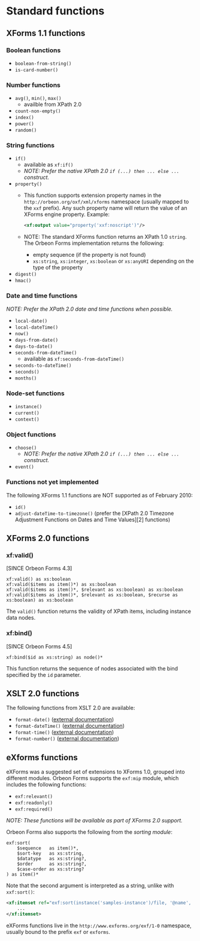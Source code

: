 # Standard functions

<!-- toc -->

## XForms 1.1 functions

### Boolean functions

* `boolean-from-string()`
* `is-card-number()`

### Number functions

* `avg()`, `min()`, `max()`
    * availble from XPath 2.0
* `count-non-empty()`
* `index()`
* `power()`
* `random()`

### String functions

* `if()`
    * available as `xf:if()`
    * _NOTE: Prefer the native XPath 2.0 `if (...) then ... else ...` construct._
* `property()`
    * This function supports extension property names in the `http://orbeon.org/oxf/xml/xforms` namespace (usually mapped to the `xxf` prefix). Any such property name will return the value of an XForms engine property. Example:

        ```xml
        <xf:output value="property('xxf:noscript')"/>
        ```

    * NOTE: The standard XForms function returns an XPath 1.0 `string`. The Orbeon Forms implementation returns the following:
        * empty sequence (if the property is not found)
        * `xs:string`, `xs:integer`, `xs:boolean` or `xs:anyURI` depending on the type of the property
* `digest()`
* `hmac()`

### Date and time functions

_NOTE: Prefer the XPath 2.0 date and time functions when possible._

* `local-date()`
* `local-dateTime()`
* `now()`
* `days-from-date()`
* `days-to-date()`
* `seconds-from-dateTime()`
    * available as `xf:seconds-from-dateTime()`
* `seconds-to-dateTime()`
* `seconds()`
* `months()`

### Node-set functions

* `instance()`
* `current()`
* `context()`

### Object functions

* `choose()`
    * _NOTE: Prefer the native XPath 2.0 `if (...) then ... else ...` construct._
* `event()`

### Functions not yet implemented

The following XForms 1.1 functions are NOT supported as of February 2010:

* `id()`
* `adjust-dateTime-to-timezone()` (prefer the [XPath 2.0 Timezone Adjustment Functions on Dates and Time Values][2] functions)


## XForms 2.0 functions

### xf:valid()

[SINCE Orbeon Forms 4.3]

```xpath
xf:valid() as xs:boolean
xf:valid($items as item()*) as xs:boolean
xf:valid($items as item()*, $relevant as xs:boolean) as xs:boolean
xf:valid($items as item()*, $relevant as xs:boolean, $recurse as xs:boolean) as xs:boolean
```

The `valid()` function returns the validity of XPath items, including instance data nodes.

### xf:bind()

[SINCE Orbeon Forms 4.5]

```xpath
xf:bind($id as xs:string) as node()*
```

This function returns the sequence of nodes associated with the bind specified by the `id` parameter.


## XSLT 2.0 functions

The following functions from XSLT 2.0 are  available:

- `format-date()` ([external documentation](http://www.w3.org/TR/2005/WD-xslt20-20050915/#function-format-date))
- `format-dateTime()` ([external documentation](http://www.w3.org/TR/2005/WD-xslt20-20050915/#function-format-dateTime))
- `format-time()` ([external documentation](http://www.w3.org/TR/2005/WD-xslt20-20050915/#function-format-time))
- `format-number()` ([external documentation](http://www.w3.org/TR/2005/WD-xslt20-20050915/#function-format-number))

## eXforms functions

eXForms was a suggested set of extensions to XForms 1.0, grouped into different modules. Orbeon Forms supports the `exf:mip` module, which includes the following functions:

- `exf:relevant()`
- `exf:readonly()`
- `exf:required()`

_NOTE: These functions will be available as part of XForms 2.0 support._

Orbeon Forms also supports the following from the *sorting module*:

```xpath
exf:sort(
    $sequence   as item()*,
    $sort-key   as xs:string,
    $datatype   as xs:string?,
    $order      as xs:string?,
    $case-order as xs:string?
) as item()*
```

Note that the second argument is interpreted as a string, unlike with `xxf:sort()`:

```xml
<xf:itemset ref="exf:sort(instance('samples-instance')/file, '@name', 'text', 'ascending')">
    ...
</xf:itemset>
```

eXForms functions live in the `http://www.exforms.org/exf/1-0` namespace, usually bound to the prefix `exf` or `exforms`.

